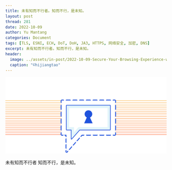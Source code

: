 ```yaml
---
title: 未有知而不行者。知而不行，是未知。
layout: post
thread: 281
date: 2022-10-09
author: Yu Mantang
categories: Document
tags: [TLS, ESNI, ECH, DoT, DoH, JA3, HTTPS, 网络安全, 加密, DNS]
excerpt: 未有知而不行者。知而不行，是未知。
header:
  image: ../assets/in-post/2022-10-09-Secure-Your-Browsing-Experience-with-More-Encrypted-Tools-0.png
  caption: "©️hijiangtao"
---
```


![](/assets/in-post/2022-10-09-Secure-Your-Browsing-Experience-with-More-Encrypted-Tools-Teaser.png )



未有知而不行者
知而不行，是未知。